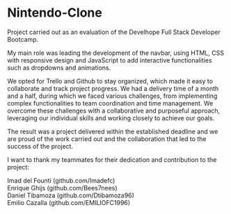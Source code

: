 # Nintendo-Clone

Project carried out as an evaluation of the Develhope Full Stack Developer Bootcamp.

My main role was leading the development of the navbar, using HTML, CSS with responsive design and JavaScript to add interactive functionalities such as dropdowns and animations.

We opted for Trello and Github to stay organized, which made it easy to collaborate and track project progress. We had a delivery time of a month and a half, during which we faced various challenges, from implementing complex functionalities to team coordination and time management. We overcome these challenges with a collaborative and purposeful approach, leveraging our individual skills and working closely to achieve our goals.

The result was a project delivered within the established deadline and we are proud of the work carried out and the collaboration that led to the success of the project.

I want to thank my teammates for their dedication and contribution to the project:

Imad del Founti (github.com/Imadefc) </br>
Enrique Ghijs (github.com/Bees7nees) </br>
Daniel Tibamoza (github.com/Dtibamoza96) </br>
Emilio Cazalla (github.com/EMILIOFC1996) </br>
